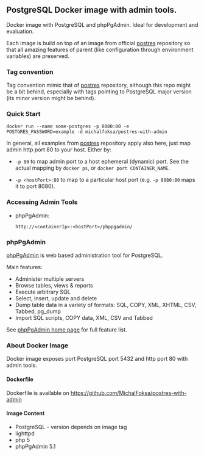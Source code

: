 ## PostgreSQL Docker image with admin tools.
Docker image with PostgreSQL and phpPgAdmin. Ideal for development and evaluation.

Each image is build on top of an image from official [postres][1] repository so that all amazing features of parent (like configuration through environment variables) are preserved.

### Tag convention
Tag convention mimic that of [postres][1] repository, although this repo might be a bit behind, especially with tags pointing to PostgreSQL major version (its minor version might be behind).

### Quick Start

    docker run --name some-postgres -p 8080:80 -e POSTGRES_PASSWORD=example -d michalfoksa/postres-with-admin

In general, all examples from [postres][1] repository apply also here, just map admin http port 80 to your host. Either by:
- `-p 80` to map admin port to a host ephemeral (dynamic) port. See the actual mapping by `docker ps`, or `docker port CONTAINER_NAME`.

- `-p <hostPort>:80` to map to a particular host port (e.g. `-p 8080:80` maps it to port 8080).

### Accessing Admin Tools
- phpPgAdmin:

      http://<containerIp>:<hostPort>/phppgadmin/

### phpPgAdmin
[phpPgAdmin][2] is web based administration tool for PostgreSQL.

Main features:
- Administer multiple servers
- Browse tables, views & reports
- Execute arbitrary SQL
- Select, insert, update and delete
- Dump table data in a variety of formats: SQL, COPY, XML, XHTML, CSV, Tabbed, pg_dump
- Import SQL scripts, COPY data, XML, CSV and Tabbed

See [phpPgAdmin home page][2] for full feature list.

### About Docker Image
Docker image exposes port PostgreSQL port 5432 and http port 80 with admin tools.

#### Dockerfile
Dockerfile is available on https://github.com/MichalFoksa/postres-with-admin

#### Image Content
- PostgreSQL - version depends on image tag
- lighttpd
- php 5
- phpPgAdmin 5.1

[1]: https://hub.docker.com/_/postgres/
[2]: http://phppgadmin.sourceforge.net/doku.php
